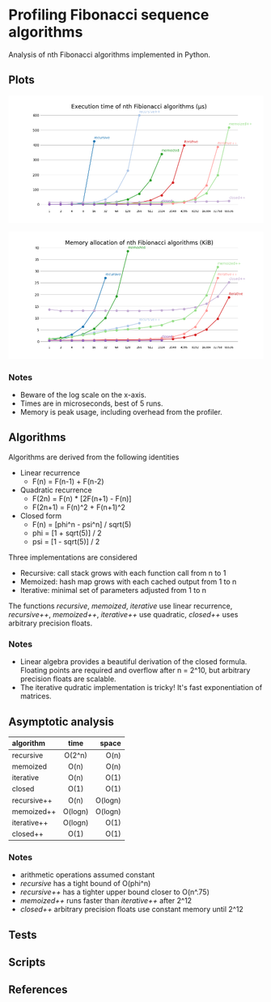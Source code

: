 
# Profiling Fibonacci sequence algorithms

Analysis of nth Fibonacci algorithms implemented in Python. 

## Plots

![alt text](https://github.com/rajtyagi2718/fibonacci-benchmarks/blob/main/plots/time_plot.png)

![alt text](https://github.com/rajtyagi2718/fibonacci-benchmarks/blob/main/plots/mem_plot.png)

### Notes

* Beware of the log scale on the x-axis. 
* Times are in microseconds, best of 5 runs.
* Memory is peak usage, including overhead from the profiler.

## Algorithms

Algorithms are derived from the following identities
* Linear recurrence
  * F(n) = F(n-1) + F(n-2)
* Quadratic recurrence
  * F(2n) = F(n) * [2F(n+1) - F(n)]
  * F(2n+1) = F(n)^2 + F(n+1)^2
* Closed form
  * F(n) = [phi^n - psi^n] / sqrt(5)
  * phi = [1 + sqrt(5)] / 2
  * psi = [1 - sqrt(5)] / 2

Three implementations are considered
* Recursive: call stack grows with each function call from n to 1
* Memoized: hash map grows with each cached output from 1 to n
* Iterative: minimal set of parameters adjusted from 1 to n

The functions *recursive*, *memoized*, *iterative* use linear recurrence, *recursive++*, *memoized++*, *iterative++* use quadratic, *closed++* uses arbitrary precision floats.

### Notes

* Linear algebra provides a beautiful derivation of the closed formula. Floating points are required and overflow after n = 2^10, but arbitrary precision floats are scalable.
* The iterative qudratic implementation is tricky! It's fast exponentiation 
of matrices.

## Asymptotic analysis

| algorithm   | time    | space   |
| :---------- | :----:  | ------: |
| recursive   | O(2^n)  | O(n)    |
| memoized    | O(n)    | O(n)    |
| iterative   | O(n)    | O(1)    |
| closed      | O(1)    | O(1)    |
| recursive++ | O(n)    | O(logn) |
| memoized++  | O(logn) | O(logn) |
| iterative++ | O(logn) | O(1)    |
| closed++    | O(1)    | O(1)    |


### Notes
* arithmetic operations assumed constant
* *recursive* has a tight bound of O(phi^n)
* *recursive++* has a tighter upper bound closer to O(n^.75) 
* *memoized++* runs faster than *iterative++* after 2^12
* *closed++* arbitrary precision floats use constant memory until 2^12 

## Tests

## Scripts

## References
